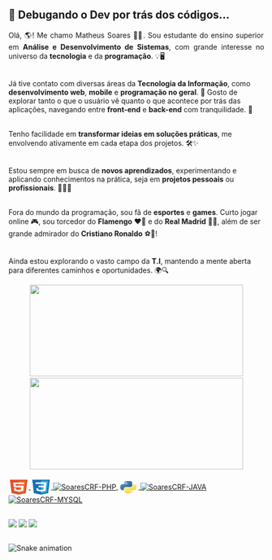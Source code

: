 <h2>🐞 Debugando o Dev por trás dos códigos...</h2>

<p style="text-align: justify;">
  Olá, <span role="img" aria-label="mundo" title="mundo">🌎</span>! Me chamo Matheus Soares 👨‍💻. Sou estudante do ensino superior em <strong>Análise
    e Desenvolvimento de Sistemas</strong>, com grande interesse no universo da <strong>tecnologia</strong> e da
  <strong>programação</strong>. 💡🖥️ <br><br>

  Já tive contato com diversas áreas da <strong>Tecnologia da Informação</strong>, como <strong>desenvolvimento
    web</strong>, <strong>mobile</strong> e <strong>programação no geral</strong>. 🚀 Gosto de explorar tanto o que o
  usuário vê quanto o que acontece por trás das aplicações, navegando entre <strong>front-end</strong> e
  <strong>back-end</strong> com tranquilidade. 🧩 <br><br>

  Tenho facilidade em <strong>transformar ideias em soluções práticas</strong>, me envolvendo ativamente em cada etapa
  dos projetos. 🛠️✨ <br><br>

  Estou sempre em busca de <strong>novos aprendizados</strong>, experimentando e aplicando conhecimentos na prática,
  seja em <strong>projetos pessoais</strong> ou <strong>profissionais</strong>. 📘🧪💼 <br><br>

  Fora do mundo da programação, sou fã de <strong>esportes</strong> e <strong>games</strong>. Curto jogar online 🎮, sou
  torcedor do <strong>Flamengo</strong> ❤️🖤 e do <strong>Real Madrid</strong> 🤍🖤, além de ser grande admirador do
  <strong>Cristiano Ronaldo</strong> ⚽👑! <br><br>

  Ainda estou explorando o vasto campo da <strong>T.I</strong>, mantendo a mente aberta para diferentes caminhos e
  oportunidades. 🌍🔍
</p>

<div align="center">
  <a href="https://github.com/SoaresCRF">
  <img height="180em" width="420em" src="https://github-readme-stats.vercel.app/api?username=SoaresCRF&show_icons=true&theme=dracula&include_all_commits=true&count_private=true"/>
  <img height="180em" width="420em" src="https://github-readme-stats.vercel.app/api/top-langs/?username=SoaresCRF&layout=compact&langs_count=7&theme=dracula"/>
</div>

<div style="display: inline_block"><br>
  <img align="center" alt="SoaresCRF-HTML" height="30" width="40" src="https://raw.githubusercontent.com/devicons/devicon/master/icons/html5/html5-original.svg">
  <img align="center" alt="SoaresCRF-CSS" height="30" width="40" src="https://raw.githubusercontent.com/devicons/devicon/master/icons/css3/css3-original.svg">
  <img align="center" alt="SoaresCRF-PHP" height="30" width="40" src="https://cdn.jsdelivr.net/gh/devicons/devicon/icons/php/php-original.svg">
  <img align="center" alt="SoaresCRF-PYTHON" height="30" width="40" src="https://raw.githubusercontent.com/devicons/devicon/master/icons/python/python-original.svg">
  <img align="center" alt="SoaresCRF-JAVA" height="30" width="40" src="https://cdn.jsdelivr.net/gh/devicons/devicon/icons/java/java-original.svg">
  <img align="center" alt="SoaresCRF-MYSQL" height="30" width="40" src="https://cdn.jsdelivr.net/gh/devicons/devicon/icons/mysql/mysql-original.svg">
</div>

##

<div> 
  <a href="https://www.instagram.com/soarescrf_/" target="_blank" ><img src="https://img.shields.io/badge/-Instagram-%23E4405F?style=for-the-badge&logo=instagram&logoColor=white" target="_blank"></a>
  <a href = "mailto:matheussoarescrf10@gmail.com"><img src="https://img.shields.io/badge/-Gmail-%23333?style=for-the-badge&logo=gmail&logoColor=white" target="_blank" ></a>
  <a href="https://www.linkedin.com/in/matheus-soares-0569b8251/" target="_blank" ><img src="https://img.shields.io/badge/-LinkedIn-%230077B5?style=for-the-badge&logo=linkedin&logoColor=white" target="_blank"></a> 
 
 ##
 
![Snake animation](https://github.com/SoaresCRF/SoaresCRF/blob/output/github-contribution-grid-snake.svg)
</div>

